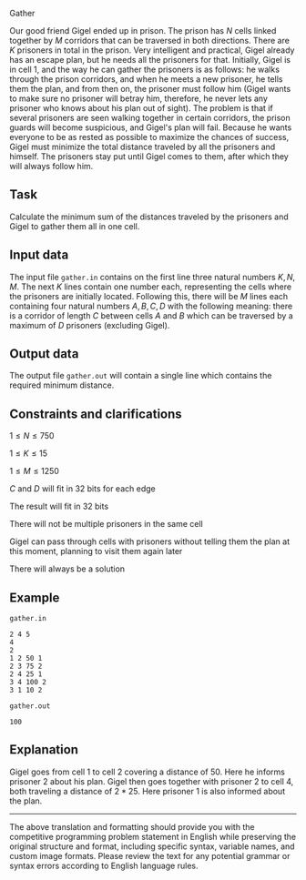 Gather

Our good friend Gigel ended up in prison. The prison has $N$ cells linked together by $M$ corridors that can be traversed in both directions. There are $K$ prisoners in total in the prison. Very intelligent and practical, Gigel already has an escape plan, but he needs all the prisoners for that. Initially, Gigel is in cell $1$, and the way he can gather the prisoners is as follows: he walks through the prison corridors, and when he meets a new prisoner, he tells them the plan, and from then on, the prisoner must follow him (Gigel wants to make sure no prisoner will betray him, therefore, he never lets any prisoner who knows about his plan out of sight). The problem is that if several prisoners are seen walking together in certain corridors, the prison guards will become suspicious, and Gigel's plan will fail. Because he wants everyone to be as rested as possible to maximize the chances of success, Gigel must minimize the total distance traveled by all the prisoners and himself. The prisoners stay put until Gigel comes to them, after which they will always follow him.

## Task

Calculate the minimum sum of the distances traveled by the prisoners and Gigel to gather them all in one cell.

## Input data

The input file `gather.in` contains on the first line three natural numbers $K , N , M$. The next $K$ lines contain one number each, representing the cells where the prisoners are initially located. Following this, there will be $M$ lines each containing four natural numbers $A , B , C , D$ with the following meaning: there is a corridor of length $C$ between cells $A$ and $B$ which can be traversed by a maximum of $D$ prisoners (excluding Gigel).

## Output data

The output file `gather.out` will contain a single line which contains the required minimum distance.

## Constraints and clarifications

$1 \leq N \leq 750$

$1 \leq K \leq 15$

$1 \leq M \leq 1250$

$C$ and $D$ will fit in 32 bits for each edge

The result will fit in 32 bits

There will not be multiple prisoners in the same cell

Gigel can pass through cells with prisoners without telling them the plan at this moment, planning to visit them again later

There will always be a solution

## Example

`gather.in`

```
2 4 5
4
2
1 2 50 1
2 3 75 2
2 4 25 1
3 4 100 2
3 1 10 2
```

`gather.out`

```
100
```

## Explanation

Gigel goes from cell $1$ to cell $2$ covering a distance of $50$. Here he informs prisoner $2$ about his plan. Gigel then goes together with prisoner $2$ to cell $4$, both traveling a distance of $2*25$. Here prisoner $1$ is also informed about the plan.

---

The above translation and formatting should provide you with the competitive programming problem statement in English while preserving the original structure and format, including specific syntax, variable names, and custom image formats. Please review the text for any potential grammar or syntax errors according to English language rules.